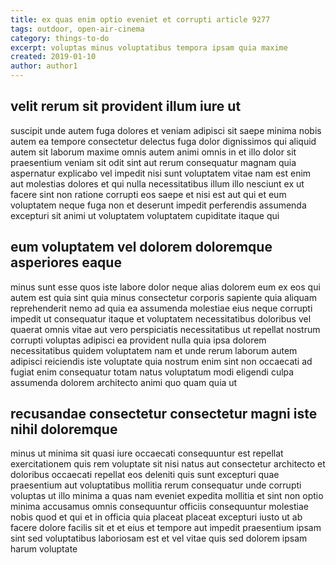 ```yaml
---
title: ex quas enim optio eveniet et corrupti article 9277
tags: outdoor, open-air-cinema
category: things-to-do
excerpt: voluptas minus voluptatibus tempora ipsam quia maxime
created: 2019-01-10
author: author1
---
```


## velit rerum sit provident illum iure ut

suscipit unde autem fuga dolores et veniam adipisci sit saepe minima nobis autem ea tempore consectetur delectus fuga dolor dignissimos qui aliquid autem sit laborum maxime omnis autem animi omnis in et illo dolor sit praesentium veniam sit odit sint aut rerum consequatur magnam quia aspernatur explicabo vel impedit nisi sunt voluptatem vitae nam est enim aut molestias dolores et qui nulla necessitatibus illum illo nesciunt ex ut facere sint non ratione corrupti eos saepe et nisi est aut qui et eum voluptatem neque fuga non et deserunt impedit perferendis assumenda excepturi sit animi ut voluptatem voluptatem cupiditate itaque qui

## eum voluptatem vel dolorem doloremque asperiores eaque

minus sunt esse quos iste labore dolor neque alias dolorem eum ex eos qui autem est quia sint quia minus consectetur corporis sapiente quia aliquam reprehenderit nemo ad quia ea assumenda molestiae eius neque corrupti impedit ut consequatur itaque et voluptatem necessitatibus doloribus vel quaerat omnis vitae aut vero perspiciatis necessitatibus ut repellat nostrum corrupti voluptas adipisci ea provident nulla quia ipsa dolorem necessitatibus quidem voluptatem nam et unde rerum laborum autem adipisci reiciendis iste voluptate quia nostrum enim sint non occaecati ad fugiat enim consequatur totam natus voluptatum modi eligendi culpa assumenda dolorem architecto animi quo quam quia ut

## recusandae consectetur consectetur magni iste nihil doloremque

minus ut minima sit quasi iure occaecati consequuntur est repellat exercitationem quis rem voluptate sit nisi natus aut consectetur architecto et doloribus occaecati repellat eos deleniti quis sunt excepturi quae praesentium aut voluptatibus mollitia rerum consequatur unde corrupti voluptas ut illo minima a quas nam eveniet expedita mollitia et sint non optio minima accusamus omnis consequuntur officiis consequuntur molestiae nobis quod et qui et in officia quia placeat placeat excepturi iusto ut ab facere dolore facilis sit et et eius et tempore aut impedit praesentium ipsam sint sed voluptatibus laboriosam est et vel vitae quis sed dolorem ipsam harum voluptate
